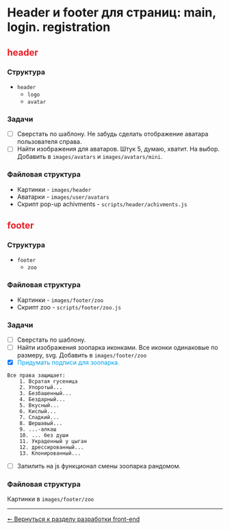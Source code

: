 <style>
	.blue {
		color: #00A2E8;
	}
	.red {
		color: #ED1C24;
	}
</style>

# Header и footer для страниц: main, login. registration
## <span class="red">header</span>
### Структура 
* `header`
	* `logo`
	* `avatar`
### Задачи
- [ ] Сверстать по шаблону.
Не забудь сделать отображение аватара пользователя справа.
- [ ] Найти изображения для аватаров. Штук 5, думаю, хватит. На выбор. Добавить в `images/avatars` и `images/avatars/mini`.
### Файловая структура
* Картинки - `images/header`
* Аватарки - `images/user/avatars`
* Скрипт pop-up achivments - `scripts/header/achivments.js`

## <span class="red">footer</span>
### Структура
* `footer`
	* `zoo`

### Файловая структура
* Картинки - `images/footer/zoo`
* Скрипт zoo - `scripts/footer/zoo.js`

### Задачи
- [ ] Сверстать по шаблону.
- [ ] Найти изображения зоопарка иконками. Все иконки одинаковые по размеру, svg. Добавить в `images/footer/zoo`
- [x] <span class="blue">Придумать подписи для зоопарка.</span>
```
Все права защищает:
	1. Всратая гусеница
	2. Упоротый...
	3. Безбашенный...
	4. Бездарный...
	5. Вкусный...
	6. Кислый...
	7. Сладкий...
	8. Шершавый...
	9. ...-алкаш
	10. ... без души
	11. Украденный у цыган
	12. дрессированный...
	13. Клонированный...
```
- [ ] Запилить на js функционал смены зоопарка рандомом.
### Файловая структура
Картинки в `images/footer/zoo`
***
[🠔 Вернуться к разделу разработки front-end](https://github.com/KirGenHeart/documentation/blob/main/front-end/front-end-dev.md)
